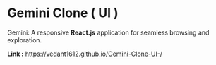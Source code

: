 <h1>Gemini Clone ( UI )</h1>
<p>Gemini: A responsive <b>React.js</b> application for seamless browsing and exploration.</p>

<b>Link :</b> https://vedant1612.github.io/Gemini-Clone-UI-/
